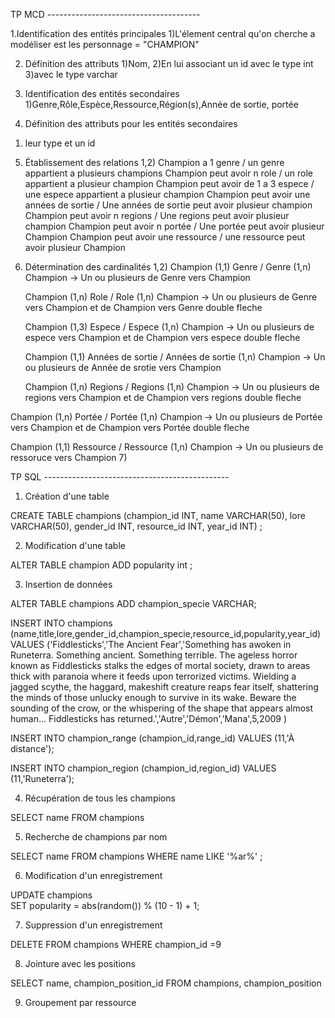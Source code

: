 TP MCD --------------------------------------

1.Identification des entités principales
1)L'élement central qu'on cherche a modéliser est les personnage = "CHAMPION"
 
 2. Définition des attributs
 1)Nom,
 2)En lui associant un id avec le type int 
 3)avec le type varchar

 3. Identification des entités secondaires
 1)Genre,Rôle,Espèce,Ressource,Région(s),Année de sortie, portée

 4. Définition des attributs pour les entités secondaires
 1) leur type et un id
    
 5. Établissement des relations
1,2) Champion a 1 genre / un genre appartient a plusieurs champions
Champion peut avoir n role / un role appartient a plusieur champion
Champion peut avoir de 1 a 3 espece / une espece appartient a plusieur champion
Champion peut avoir une années de sortie / Une années de sortie peut avoir plusieur champion
Champion peut avoir n regions / Une regions peut avoir plusieur champion
Champion peut avoir n portée / Une portée peut avoir plusieur Champion
Champion peut avoir une ressource / une ressource peut avoir plusieur Champion

6. Détermination des cardinalités
1,2) Champion (1,1) Genre / Genre (1,n) Champion  -> Un ou plusieurs  de Genre vers Champion

   Champion (1,n) Role / Role (1,n) Champion -> Un ou plusieurs de Genre vers Champion et de Champion vers Genre double fleche
   
   Champion (1,3) Espece / Espece (1,n) Champion -> Un ou plusieurs de espece vers Champion et de Champion vers espece double fleche
   
   Champion (1,1) Années de sortie / Années de sortie (1,n) Champion -> Un ou plusieurs  de Année de srotie vers Champion
   
   Champion (1,n) Regions / Regions (1,n) Champion -> Un ou plusieurs de regions vers Champion et de Champion vers regions double fleche
   
  Champion (1,n) Portée / Portée (1,n) Champion -> Un ou plusieurs  de Portée vers Champion et de Champion vers Portée double fleche

  Champion (1,1) Ressource / Ressource (1,n) Champion -> Un ou plusieurs  de ressoruce vers Champion
7)

TP SQL ----------------------------------------------

1. Création d'une table

CREATE TABLE champions
(champion_id INT,
    name VARCHAR(50),
    lore VARCHAR(50),
    gender_id INT,
    resource_id INT,
    year_id INT) ;

2. Modification d'une table

ALTER TABLE champion
ADD popularity int ;

3. Insertion de données

ALTER TABLE champions
ADD champion_specie VARCHAR;

INSERT INTO champions (name,title,lore,gender_id,champion_specie,resource_id,popularity,year_id)
VALUES
('Fiddlesticks','The Ancient Fear','Something has awoken in Runeterra. Something ancient. Something terrible. The ageless horror known as Fiddlesticks stalks the edges of mortal society, drawn to areas thick with paranoia where it feeds upon terrorized victims. Wielding a jagged scythe, the haggard, makeshift creature reaps fear itself, shattering the minds of those unlucky enough to survive in its wake. Beware the sounding of the crow, or the whispering of the shape that appears almost human... Fiddlesticks has returned.','Autre','Démon','Mana',5,2009 )

INSERT INTO champion_range (champion_id,range_id)
VALUES
(11,'À distance');


INSERT INTO champion_region (champion_id,region_id)
VALUES
(11,'Runeterra');

4. Récupération de tous les champions

SELECT name FROM champions

5. Recherche de champions par nom

SELECT name FROM champions
WHERE  name LIKE '%ar%' ;

6. Modification d'un enregistrement

UPDATE champions  
SET popularity = abs(random()) % (10 - 1) + 1;

7. Suppression d'un enregistrement

DELETE FROM champions
WHERE champion_id =9

8. Jointure avec les positions

SELECT name, champion_position_id FROM champions, champion_position

9. Groupement par ressource


